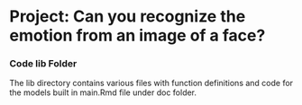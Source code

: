 # Project: Can you recognize the emotion from an image of a face?

### Code lib Folder

The lib directory contains various files with function definitions and code for the models built in main.Rmd file under doc folder.


